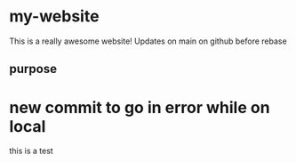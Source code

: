 # my-website
This is a really awesome website!
Updates on main on github before rebase
## purpose
# new commit to go in error while on local
this is a test